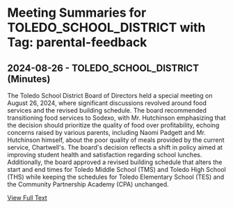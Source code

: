 # Meeting Summaries for TOLEDO_SCHOOL_DISTRICT with Tag: parental-feedback

## 2024-08-26 - TOLEDO_SCHOOL_DISTRICT (Minutes)

The Toledo School District Board of Directors held a special meeting on August 26, 2024, where significant discussions revolved around food services and the revised building schedule. The board recommended transitioning food services to Sodexo, with Mr. Hutchinson emphasizing that the decision should prioritize the quality of food over profitability, echoing concerns raised by various parents, including Naomi Padgett and Mr. Hutchinson himself, about the poor quality of meals provided by the current service, Chartwell's. The board's decision reflects a shift in policy aimed at improving student health and satisfaction regarding school lunches. Additionally, the board approved a revised building schedule that alters the start and end times for Toledo Middle School (TMS) and Toledo High School (THS) while keeping the schedules for Toledo Elementary School (TES) and the Community Partnership Academy (CPA) unchanged.

[View Full Text](https://raw.githubusercontent.com/VoronoiPerspectives/WashingtonStateSchoolBoardExplorer/refs/heads/main/data/countries/usa/states/wa/counties/lewis/school_boards/toledo_school_district/2024/2024-08-26-specialmeetingfinal-minutes.txt)

